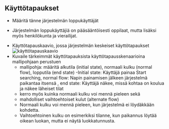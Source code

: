 ## Käyttötapaukset

* Määritä tänne järjestelmän loppukäyttäjät
 - Järjestelmän loppukäyttäjiä on pääsääntöisesti oppilaat, mutta lisäksi myös henkilökunta ja vierailijat.
* Käyttötapauskaavio, jossa järjestelmän keskeiset käyttötapaukset
 ![käyttötapauskaavio](http://users.metropolia.fi/~ilkkapel/Ojl/UseCase%20Diagram022.jpg)
* Kuvaile tärkeimmät käyttötapauksista käyttötapausskenaarioina mallipohjaan perustuen
  * mallipohja: määritä alkutila (initial state), normaali kulku (normal flow), lopputila (end state)
   -Initial state: Käyttäjä painaa Start searching, normal flow: Napin painamisen jälkeen järjestelmä paikantaa itsensä , end state: Käyttäjä näkee, missä kohtaa on koulua ja näkee läheiset tilat
  * kerro myös kuinka normaali kulku voi mennä pieleen sekä
  * mahdolliset vaihtoehtoiset kulut (alternate flow)
  - Normaali kulku voi mennä pieleen, kun järjestelmä ei löydäkkään kohdetta.
  - Vaihtoehtoinen kulku on esimerkiksi tilanne, kun paikannus löytää oikean luokan, mutta ei näytä luokkatunnusta.
